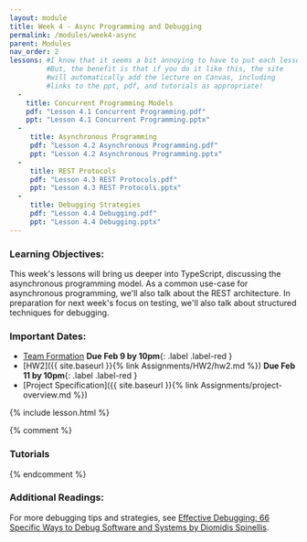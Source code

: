 ```yaml
---
layout: module
title: Week 4 - Async Programming and Debugging
permalink: /modules/week4-async
parent: Modules
nav_order: 2
lessons: #I know that it seems a bit annoying to have to put each lesson in the yaml header like this...
         #But, the benefit is that if you do it like this, the site
         #will automatically add the lecture on Canvas, including  
         #links to the ppt, pdf, and tutorials as appropriate!
  - 
    title: Concurrent Programming Models
    pdf: "Lesson 4.1 Concurrent Programming.pdf"
    ppt: "Lesson 4.1 Concurrent Programming.pptx"
  - 
     title: Asynchronous Programming
     pdf: "Lesson 4.2 Asynchronous Programming.pdf"
     ppt: "Lesson 4.2 Asynchronous Programming.pptx"
  -
     title: REST Protocols
     pdf: "Lesson 4.3 REST Protocols.pdf"
     ppt: "Lesson 4.3 REST Protocols.pptx"
  -
     title: Debugging Strategies
     pdf: "Lesson 4.4 Debugging.pdf"
     ppt: "Lesson 4.4 Debugging.pptx"
---
```

### Learning Objectives:
This week's lessons will bring us deeper into TypeScript, discussing the asynchronous programming model. As a common use-case for asynchronous programming, we'll also talk about the REST architecture. In preparation for next week's focus on testing, we'll also talk about structured techniques for debugging.

### Important Dates:
* [Team Formation](https://docs.google.com/forms/d/e/1FAIpQLSdf7hc6AZ80f9pwAOV7vPsJxpQ-0KWy_kkIABLkP761V4UPPw/viewform?usp=sf_link)  **Due Feb 9 by 10pm**{: .label .label-red }
* [HW2]({{ site.baseurl }}{% link Assignments/HW2/hw2.md %})  **Due Feb 11 by 10pm**{: .label .label-red }
* [Project Specification]({{ site.baseurl }}{% link Assignments/project-overview.md %})

{% include lesson.html %}

{% comment %}
### Tutorials
{% endcomment %}


### Additional Readings:
For more debugging tips and strategies, see [Effective Debugging: 66 Specific Ways to Debug Software and Systems by Diomidis Spinellis](https://learning.oreilly.com/library/view/effective-debugging-66/9780134394909/).